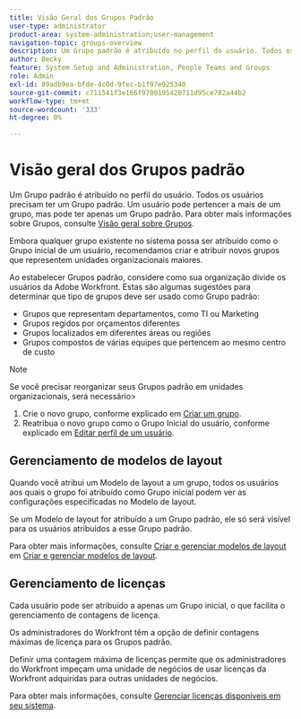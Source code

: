 ```yaml
---
title: Visão Geral dos Grupos Padrão
user-type: administrator
product-area: system-administration;user-management
navigation-topic: groups-overview
description: Um Grupo padrão é atribuído no perfil do usuário. Todos os usuários precisam ter um Grupo padrão.
author: Becky
feature: System Setup and Administration, People Teams and Groups
role: Admin
exl-id: 89adb9ea-bfde-4c0d-9fec-b1f97e925340
source-git-commit: c711541f3e166f9700195420711d95ce782a44b2
workflow-type: tm+mt
source-wordcount: '333'
ht-degree: 0%

---
```


# Visão geral dos Grupos padrão

Um Grupo padrão é atribuído no perfil do usuário. Todos os usuários precisam ter um Grupo padrão. Um usuário pode pertencer a mais de um grupo, mas pode ter apenas um Grupo padrão. Para obter mais informações sobre Grupos, consulte [Visão geral sobre Grupos](../../../administration-and-setup/manage-groups/groups-overview/groups.md).

Embora qualquer grupo existente no sistema possa ser atribuído como o Grupo inicial de um usuário, recomendamos criar e atribuir novos grupos que representem unidades organizacionais maiores.

Ao estabelecer Grupos padrão, considere como sua organização divide os usuários da Adobe Workfront. Estas são algumas sugestões para determinar que tipo de grupos deve ser usado como Grupo padrão:

* Grupos que representam departamentos, como TI ou Marketing
* Grupos regidos por orçamentos diferentes
* Grupos localizados em diferentes áreas ou regiões
* Grupos compostos de várias equipes que pertencem ao mesmo centro de custo

>[!NOTE]
>
>Se você precisar reorganizar seus Grupos padrão em unidades organizacionais, será necessário>
>1. Crie o novo grupo, conforme explicado em [Criar um grupo](../../../administration-and-setup/manage-groups/create-and-manage-groups/create-a-group.md).
>1. Reatribua o novo grupo como o Grupo Inicial do usuário, conforme explicado em [Editar perfil de um usuário](../../../administration-and-setup/add-users/create-and-manage-users/edit-a-users-profile.md).
>

## Gerenciamento de modelos de layout

Quando você atribui um Modelo de layout a um grupo, todos os usuários aos quais o grupo foi atribuído como Grupo inicial podem ver as configurações especificadas no Modelo de layout.

Se um Modelo de layout for atribuído a um Grupo padrão, ele só será visível para os usuários atribuídos a esse Grupo padrão.

Para obter mais informações, consulte [Criar e gerenciar modelos de layout](../../../administration-and-setup/customize-workfront/use-layout-templates/create-and-manage-layout-templates.md) em [Criar e gerenciar modelos de layout](../../../administration-and-setup/customize-workfront/use-layout-templates/create-and-manage-layout-templates.md).

## Gerenciamento de licenças

Cada usuário pode ser atribuído a apenas um Grupo inicial, o que facilita o gerenciamento de contagens de licença.

Os administradores do Workfront têm a opção de definir contagens máximas de licença para os Grupos padrão.

Definir uma contagem máxima de licenças permite que os administradores do Workfront impeçam uma unidade de negócios de usar licenças da Workfront adquiridas para outras unidades de negócios.

Para obter mais informações, consulte [Gerenciar licenças disponíveis em seu sistema](../../../administration-and-setup/get-started-wf-administration/manage-available-licenses-in-your-system.md).
